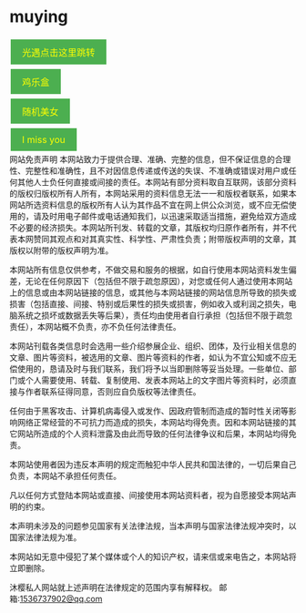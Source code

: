 # muying
<html lang="en">
<head>
  <meta charset="UTF-8">
  <meta name="viewport" content="width=device-width, initial-scale=1.0">
  <title>Fireworks Effect</title>
  <style>
  </style>
</head>
<body>
	<a href="https://www.123pan.com/s/DiuZjv-R2na.html" class="button">光遇点击这里跳转</a>  
	<br />
	<a href="https://hanmuying.github.io/ai-kun" class="button">鸡乐盒</a>
	<br />
	<a href="https://hanmuying.github.io/meinv/" class="button">随机美女</a>
	<br />
	<a href="https://hanmuying.github.io/I-miss-you/" class="button">I miss you</a>  
	<style>  
	    .button {  
	        display: inline-block;  
	        padding: 10px 20px;  
	        text-decoration: none;  
	        background-color: #4CAF50; /* Green */  
	        border: none;  
	        color: yellow;  
	        text-align: center;  
	        text-decoration: none;  
	        display: inline-block;  
	        font-size: 16px;  
	        margin: 4px 2px;  
	        cursor: pointer;  
	    }  
	</style>
	<br />
网站免责声明
本网站致力于提供合理、准确、完整的信息，但不保证信息的合理性、完整性和准确性，且不对因信息传递或传送的失误、不准确或错误对用户或任何其他人士负任何直接或间接的责任。本网站有部分资料取自互联网，该部分资料的版权归版权所有人所有，本网站采用的资料信息无法一一和版权者联系，如果本网站所选资料信息的版权所有人认为其作品不宜在网上供公众浏览，或不应无偿使用的，请及时用电子邮件或电话通知我们，以迅速采取适当措施，避免给双方造成不必要的经济损失。本网站所刊发、转载的文章，其版权均归原作者所有，并不代表本网赞同其观点和对其真实性、科学性、严肃性负责；附带版权声明的文章，其版权以附带的版权声明为准。

本网站所有信息仅供参考，不做交易和服务的根据，如自行使用本网站资料发生偏差，无论在任何原因下（包括但不限于疏忽原因），对您或任何人通过使用本网站上的信息或由本网站链接的信息，或其他与本网站链接的网站信息所导致的损失或损害（包括直接、间接、特别或后果性的损失或损害，例如收入或利润之损失，电脑系统之损坏或数据丢失等后果），责任均由使用者自行承担（包括但不限于疏忽责任），本网站概不负责，亦不负任何法律责任。

本网站刊载各类信息时会选用一些介绍参展企业、组织、团体，及行业相关信息的文章、图片等资料，被选用的文章、图片等资料的作者，如认为不宜公知或不应无偿使用的，恳请及时与我们联系，我们将予以当即删除等妥当处理。一些单位、部门或个人需要使用、转载、复制使用、发表本网站上的文字图片等资料时，必须直接与作者联系征得同意，否则应自负版权等法律责任。

任何由于黑客攻击、计算机病毒侵入或发作、因政府管制而造成的暂时性关闭等影响网络正常经营的不可抗力而造成的损失，本网站均得免责。因和本网站链接的其它网站所造成的个人资料泄露及由此而导致的任何法律争议和后果，本网站均得免责。

本网站使用者因为违反本声明的规定而触犯中华人民共和国法律的，一切后果自己负责，本网站不承担任何责任。

凡以任何方式登陆本网站或直接、间接使用本网站资料者，视为自愿接受本网站声明的约束。

本声明未涉及的问题参见国家有关法律法规，当本声明与国家法律法规冲突时，以国家法律法规为准。

本网站如无意中侵犯了某个媒体或个人的知识产权，请来信或来电告之，本网站将立即删除。

沐樱私人网站就上述声明在法律规定的范围内享有解释权。
邮箱:1536737902@qq.com
</body>
</html>
